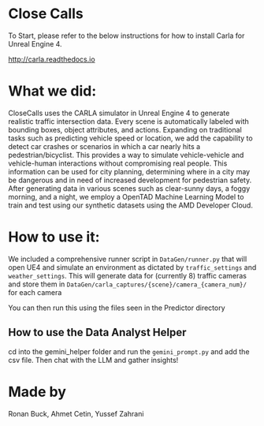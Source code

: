 Close Calls
===============

To Start, please refer to the below instructions for how to install Carla for Unreal Engine 4. 

<http://carla.readthedocs.io>


# What we did: 
CloseCalls uses the CARLA simulator in Unreal Engine 4 to generate realistic traffic intersection data. Every scene is automatically labeled with bounding boxes, object attributes, and actions. Expanding on traditional tasks such as predicting vehicle speed or location, we add the capability to detect car crashes or scenarios in which a car nearly hits a pedestrian/bicyclist. This provides a way to simulate vehicle-vehicle and vehicle-human interactions without compromising real people. This information can be used for city planning, determining where in a city may be dangerous and in need of increased development for pedestrian safety. After generating data in various scenes such as clear-sunny days, a foggy morning, and a night, we employ a OpenTAD Machine Learning Model to train and test using our synthetic datasets using the AMD Developer Cloud.

# How to use it:
We included a comprehensive runner script in `DataGen/runner.py` that will open UE4 and simulate an environment as dictated by `traffic_settings` and `weather_settings`. This will generate data for (currently 8) traffic cameras and store them in `DataGen/carla_captures/{scene}/camera_{camera_num}/` for each camera

You can then run this using the files seen in the Predictor directory

## How to use the Data Analyst Helper
cd into the gemini_helper folder and run the `gemini_prompt.py` and add the csv file. Then chat with the LLM and gather insights!


# Made by
Ronan Buck, Ahmet Cetin, Yussef Zahrani
